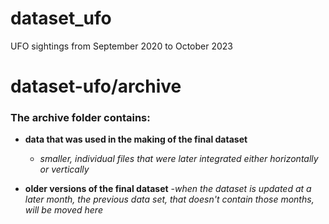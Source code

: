 # dataset_ufo
UFO sightings from September 2020 to October 2023


# dataset-ufo/archive
### The archive folder contains: 
 - **data that was used in the making of the final dataset**
   - *smaller, individual files that were later integrated either horizontally or vertically*
  

 - **older versions of the final dataset** 
   -*when the dataset is updated at a later month, the previous data set, that doesn't contain those months, 
   will be moved here*